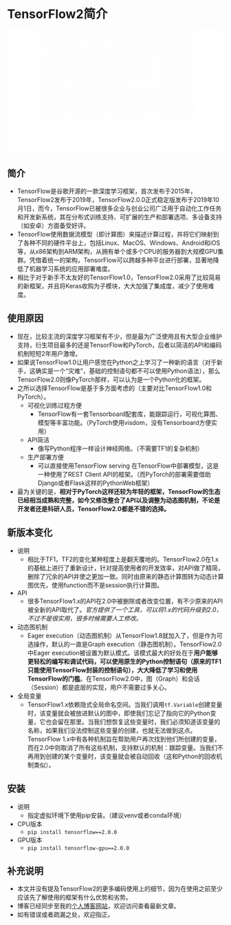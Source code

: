 # TensorFlow2简介
<img src='tf2.gif' alt='' />


## 简介
- TensorFlow是谷歌开源的一款深度学习框架，首次发布于2015年，TensorFlow2发布于2019年，TensorFlow2.0.0正式稳定版发布于2019年10月1日，而今，TensorFlow已被很多企业与创业公司广泛用于自动化工作任务和开发新系统，其在分布式训练支持、可扩展的生产和部署选项、多设备支持（如安卓）方面备受好评。
- TensorFlow使用数据流模型（即计算图）来描述计算过程，并将它们映射到了各种不同的硬件平台上，包括Linux、MacOS、Windows、Android和iOS等，从x86架构到ARM架构，从拥有单个或多个CPU的服务器到大规模GPU集群。凭借着统一的架构，TensorFlow可以跨越多种平台进行部署，显著地降低了机器学习系统的应用部署难度。
- 相比于对于新手不太友好的TensorFlow1.0，TensorFlow2.0采用了比较简易的新框架，并且将Keras收购为子模块，大大加强了集成度，减少了使用难度。


## 使用原因
- 现在，比较主流的深度学习框架有不少，但是最为广泛使用且有大型企业维护支持，衍生项目最多的还是TensorFlow和PyTorch，后者以简洁的API和编码机制短短2年用户激增。
- 如果说TensorFlow1.0让用户感觉在Python之上学习了一种新的语言（对于新手，这确实是一个“灾难”，基础的控制语句都不可以使用Python语法），那么TensorFlow2.0则像PyTorch那样，可以认为是一个Python化的框架。
- 之所以选择TensorFlow是基于多方面考虑的（主要对比TensorFlow1.0和PyTorch）。
  - 可视化训练过程方便
    - TensorFlow有一套Tensorboard配套库，能跟踪运行，可视化算图、模型等丰富功能。（PyTorch使用visdom，没有Tensorboard方便实用）
  - API简洁
    - 像写Python程序一样设计神经网络。（不需要TF1的复杂机制）
  - 生产部署方便
    - 可以直接使用TensorFlow serving 在TensorFlow中部署模型，这是一种使用了REST Client API的框架。（而PyTorch的部署需要借助Django或者Flask这样的PythonWeb框架）
- 最为关键的是，**相对于PyTorch这样还较为年轻的框架，TensorFlow的生态已经相当成熟和完整，如今又修改整合了API以及调整为动态图机制，不论是开发者还是科研人员，TensorFlow2.0都是不错的选择。**


## 新版本变化
- 说明
  - 相比于TF1，TF2的变化某种程度上是翻天覆地的。TensorFlow2.0在1.x的基础上进行了重新设计，针对提高使用者的开发效率，对API做了精简，删除了冗余的API并使之更加一致。同时由原来的静态计算图转为动态计算图优先，使用function而不是session执行计算图。
- API
  - 很多TensorFlow1.x的API在2.0中被删除或者改变位置，有不少原来的API被全新的API取代了。*官方提供了一个工具，可以将1.x的代码升级到2.0，不过不是很实用，很多时候需要人工修改。*
- 动态图机制
  - Eager execution（动态图机制）从TensorFlow1.8就加入了，但是作为可选操作，默认的一直是Graph execution（静态图机制）。TensorFlow2.0中Eager execution被设置为默认模式。该模式最大的好处在于**用户能够更轻松的编写和调试代码，可以使用原生的Python控制语句（原来的TF1只能使用TensorFlow封装的控制语句），大大降低了学习和使用TensorFlow的门槛**。在TensorFlow2.0中，图（Graph）和会话（Session）都是底层的实现，用户不需要过多关心。
- 全局变量
  - TensorFlow1.x依赖隐式全局命名空间。当我们调用`tf.Variable`创建变量时，该变量就会被放进默认的图中，即使我们忘记了指向它的Python变量，它也会留在那里。当我们想恢复这些变量时，我们必须知道该变量的名称，如果我们没法控制这些变量的创建，也就无法做到这点。TensorFlow 1.x中有各种机制旨在帮助用户再次找到他们所创建的变量，而在2.0中则取消了所有这些机制，支持默认的机制：跟踪变量。当我们不再用到创建的某个变量时，该变量就会被自动回收（这和Python的回收机制类似）。


## 安装
- 说明
  - 指定虚拟环境下使用pip安装。（建议venv或者conda环境）
- CPU版本
  - `pip install tensorflow==2.0.0`
- GPU版本
  - `pip install tensorflow-gpu==2.0.0`


## 补充说明
- 本文并没有提及TensorFlow2的更多编码使用上的细节，因为在使用之前至少应该先了解使用的框架有什么优势和劣势。
- 博客已经同步至我的[个人博客网站](https://luanshiyinyang.github.io/tensorflow2/2019/09/21/Introduction/)，欢迎访问查看最新文章。
- 如有错误或者疏漏之处，欢迎指正。